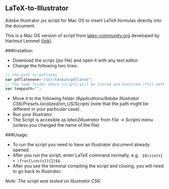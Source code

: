 ## LaTeX-to-Illustrator
Adobe Illustrator jsx script for Mac OS to insert LaTeX formulas directly into the document. 

This is a Mac OS version of script from [latex-community.org](http://latex-community.org/) developed by Hartmut Lemmel ([link](http://latex-community.org/know-how/latexs-friends/61-latexs-friends-others/381-combining-latex-and-illustrator)).

###Installion:
- Download the script (jsx file) and open it with any text editor.
- Change the following two lines:
```javascript 
// the path to pdflatex
var pdflatexexe="/usr/texbin/pdflatex";
// the temp folder where scripts will be stored and executed (full path)
var temppath="";
```
- Move it to the following folder */Applications/Adobe Illustrator CS6/Presets.localized/en_US/Scripts* (note that the path might be different in your particular case).
- Run your Illustrator.
- The Script is accesible as *latex2illustrator* from *File -> Scripts* menu (unless you changed the name of the file).

###Usage:
- To run the script you need to have an Illustrator document already opened.
- After you run the script, enter LaTeX command normally, e.g. ``` $$\sin{x} + \frac{\cos{x}}{2}$$```.
- After you see the terminal compiling the script and closing, you will need to go back to Illustrator.

*Note: The script was tested on Illustrator CS6.*
